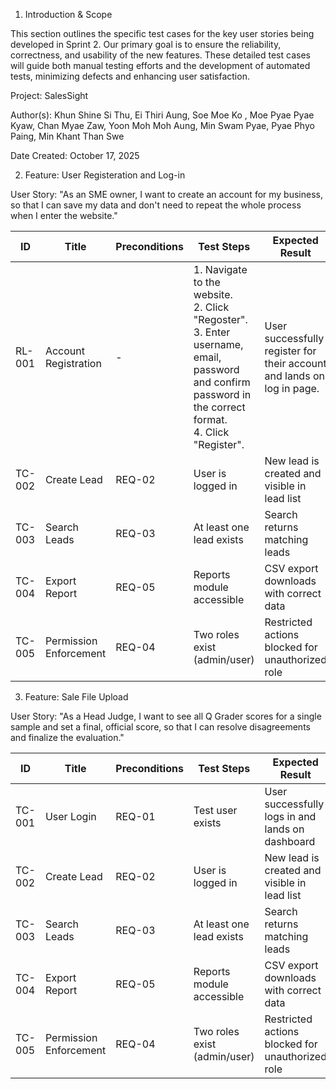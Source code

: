 1. Introduction & Scope

This section outlines the specific test cases for the key user stories being developed in Sprint 2. Our primary goal is to ensure the reliability, correctness, and usability of the new features. These detailed test cases will guide both manual testing efforts and the development of automated tests, minimizing defects and enhancing user satisfaction.

Project: SalesSight

Author(s): Khun Shine Si Thu, Ei Thiri Aung, Soe Moe Ko , Moe Pyae Pyae Kyaw, Chan Myae Zaw, Yoon Moh Moh Aung, Min Swam Pyae, Pyae Phyo Paing, Min Khant Than Swe

Date Created: October 17, 2025

2. Feature: User Registeration and Log-in

User Story: "As an SME owner, I want to create an account for my business, so that I can save my data and don't need to repeat the whole process when I enter the website."


| ID      | Title                | Preconditions | Test Steps                     | Expected Result                                  |
|---------|----------------------|------------------------|------------------------------------|--------------------------------------------------|
| RL-001  | Account Registration           | -                 | 1. Navigate to the website.<br/>2. Click "Regoster".<br/>3. Enter username, email, password and confirm password in the correct format.<br/>4. Click "Register".                  | User successfully register for their account and lands on log in page. |
| TC-002  | Create Lead          | REQ-02                 | User is logged in                  | New lead is created and visible in lead list     |
| TC-003  | Search Leads         | REQ-03                 | At least one lead exists           | Search returns matching leads                    |
| TC-004  | Export Report        | REQ-05                 | Reports module accessible          | CSV export downloads with correct data           |
| TC-005  | Permission Enforcement| REQ-04                | Two roles exist (admin/user)       | Restricted actions blocked for unauthorized role |


3. Feature: Sale File Upload

User Story: "As a Head Judge, I want to see all Q Grader scores for a single sample and set a final, official score, so that I can resolve disagreements and finalize the evaluation."


| ID      | Title                | Preconditions | Test Steps                     | Expected Result                                  |
|---------|----------------------|------------------------|------------------------------------|--------------------------------------------------|
| TC-001  | User Login           | REQ-01                 | Test user exists                   | User successfully logs in and lands on dashboard |
| TC-002  | Create Lead          | REQ-02                 | User is logged in                  | New lead is created and visible in lead list     |
| TC-003  | Search Leads         | REQ-03                 | At least one lead exists           | Search returns matching leads                    |
| TC-004  | Export Report        | REQ-05                 | Reports module accessible          | CSV export downloads with correct data           |
| TC-005  | Permission Enforcement| REQ-04                | Two roles exist (admin/user)       | Restricted actions blocked for unauthorized role |
